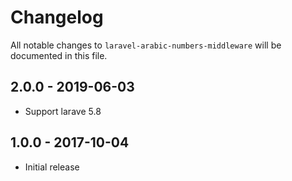 # Changelog

All notable changes to `laravel-arabic-numbers-middleware` will be documented in this file.

## 2.0.0 - 2019-06-03

- Support larave 5.8

## 1.0.0 - 2017-10-04

- Initial release
